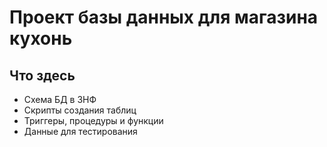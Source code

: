 # Проект базы данных для магазина кухонь

## Что здесь
- Схема БД в 3НФ
- Скрипты создания таблиц
- Триггеры, процедуры и функции
- Данные для тестирования
